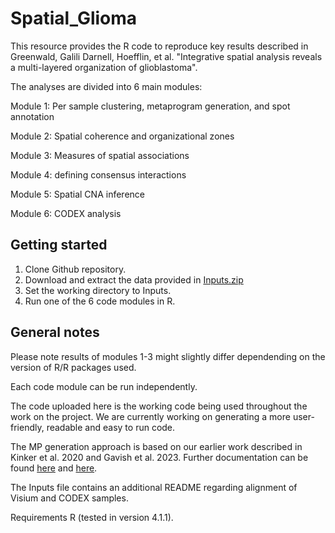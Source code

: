 # Spatial_Glioma

This resource provides the R code to reproduce key results described in Greenwald, Galili Darnell, Hoefflin, et al. "Integrative spatial analysis reveals a multi-layered organization of glioblastoma".

The analyses are divided into 6 main modules:

Module 1: Per sample clustering, metaprogram generation, and spot annotation

Module 2: Spatial coherence and organizational zones

Module 3: Measures of spatial associations 

Module 4: defining consensus interactions

Module 5: Spatial CNA inference

Module 6: CODEX analysis

## Getting started
1. Clone Github repository.
2. Download and extract the data provided in [Inputs.zip](https://drive.google.com/file/d/1YFOwEDFLpyxG6WX243FNA7lnrVSaiVL-/view?usp=sharing)
3. Set the working directory to Inputs.
4. Run one of the 6 code modules in R.

## General notes

Please note results of modules 1-3 might slightly differ dependending on the version of R/R packages used.

Each code module can be run independently.

The code uploaded here is the working code being used throughout the work on the project. We are currently working on generating a more user-friendly, readable and easy to run code. 

The MP generation approach is based on our earlier work described in Kinker et al. 2020 and Gavish et al. 2023.  Further documentation can be found [here](https://github.com/gabrielakinker/CCLE_heterogeneity) and [here](https://github.com/tiroshlab/3ca).

The Inputs file contains an additional README regarding alignment of Visium and CODEX samples. 

Requirements
R (tested in version 4.1.1).
